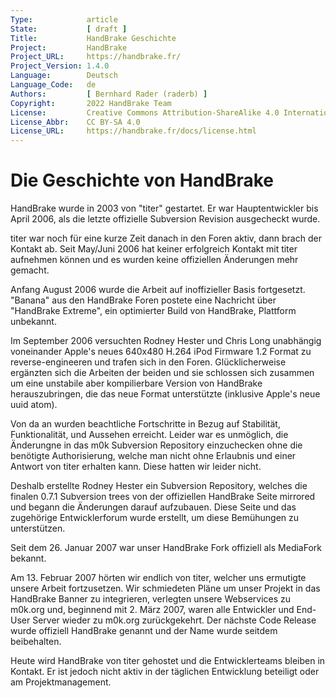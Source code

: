 ```yaml
---
Type:            article
State:           [ draft ]
Title:           HandBrake Geschichte
Project:         HandBrake
Project_URL:     https://handbrake.fr/
Project_Version: 1.4.0
Language:        Deutsch
Language_Code:   de
Authors:         [ Bernhard Rader (raderb) ]
Copyright:       2022 HandBrake Team
License:         Creative Commons Attribution-ShareAlike 4.0 International
License_Abbr:    CC BY-SA 4.0
License_URL:     https://handbrake.fr/docs/license.html
---
```


Die Geschichte von HandBrake
=============================

HandBrake wurde in 2003 von "titer" gestartet. Er war Hauptentwickler bis April 2006, als die letzte offizielle Subversion Revision ausgecheckt wurde.

titer war noch für eine kurze Zeit danach in den Foren aktiv, dann brach der Kontakt ab. Seit May/Juni 2006 hat keiner erfolgreich Kontakt mit titer aufnehmen können und es wurden keine offiziellen Änderungen mehr gemacht.

Anfang August 2006 wurde die Arbeit auf inoffizieller Basis fortgesetzt. "Banana" aus den HandBrake Foren postete eine Nachricht über "HandBrake Extreme", ein optimierter Build von HandBrake, Plattform unbekannt.

Im September 2006 versuchten Rodney Hester und Chris Long unabhängig voneinander Apple's neues 640x480 H.264 iPod Firmware 1.2 Format zu reverse-engineeren und trafen sich in den Foren. Glücklicherweise ergänzten sich die Arbeiten der beiden und sie schlossen sich zusammen um eine unstabile aber kompilierbare Version von HandBrake herauszubringen, die das neue Format unterstützte (inklusive Apple's neue uuid atom).

Von da an wurden beachtliche Fortschritte in Bezug auf Stabilität, Funktionalität, und Aussehen erreicht. Leider war es unmöglich, die Änderungne in das m0k Subversion Repository einzuchecken ohne die benötigte Authorisierung, welche man nicht ohne Erlaubnis und einer Antwort von titer erhalten kann. Diese hatten wir leider nicht.

Deshalb erstellte Rodney Hester ein Subversion Repository, welches die finalen 0.7.1 Subversion trees von der offiziellen HandBrake Seite mirrored und begann die Änderungen darauf aufzubauen. Diese Seite und das zugehörige Entwicklerforum wurde erstellt, um diese Bemühungen  zu unterstützen.

Seit dem 26. Januar 2007 war unser HandBrake Fork offiziell als MediaFork bekannt.

Am 13. Februar 2007 hörten wir endlich von titer, welcher uns ermutigte unsere Arbeit fortzusetzen. Wir schmiedeten Pläne um unser Projekt in das HandBrake Banner zu integrieren, verlegten unsere Webservices zu m0k.org und, beginnend mit 2. März 2007, waren alle Entwickler und End-User Server wieder zu m0k.org zurückgekehrt. Der nächste Code Release wurde offiziell HandBrake genannt und der Name wurde seitdem beibehalten.

Heute wird HandBrake von titer gehostet und die Entwicklerteams bleiben in Kontakt. Er ist jedoch nicht aktiv in der täglichen Entwicklung beteiligt oder am Projektmanagement.

